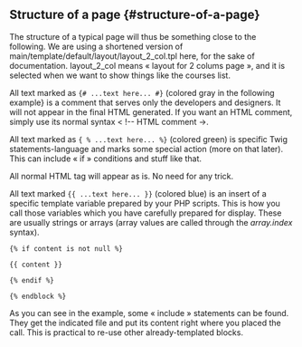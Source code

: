 ## Structure of a page {#structure-of-a-page}

The structure of a typical page will thus be something close to the following. We are using a shortened version of main/template/default/layout/layout_2_col.tpl here, for the sake of documentation. layout_2_col means « layout for 2 colums page », and it is selected when we want to show things like the courses list.

All text marked as `{# ...text here... #}` (colored gray in the following example} is a comment that serves only the developers and designers. It will not appear in the final HTML generated. If you want an HTML comment, simply use its normal syntax &lt; !-- HTML comment →.

All text marked as `{ % ...text here... %}` (colored green) is specific Twig statements-language and marks some special action (more on that later). This can include « if » conditions and stuff like that.

All normal HTML tag will appear as is. No need for any trick.

All text marked `{{ ...text here... }}` (colored blue) is an insert of a specific template variable prepared by your PHP scripts. This is how you call those variables which you have carefully prepared for display. These are usually strings or arrays (array values are called through the _array.index_ syntax).

```
{% if content is not null %}

{{ content }}

{% endif %}

{% endblock %}

```

As you can see in the example, some « include » statements can be found. They get the indicated file and put its content right where you placed the call. This is practical to re-use other already-templated blocks.